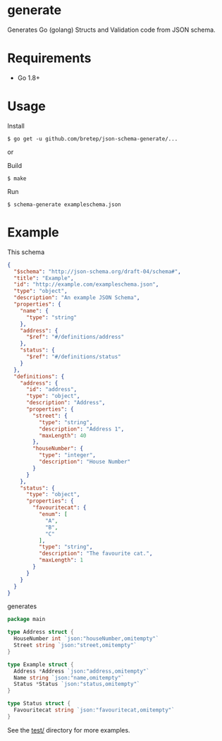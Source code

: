 # generate

Generates Go (golang) Structs and Validation code from JSON schema.

# Requirements

* Go 1.8+

# Usage

Install

```console
$ go get -u github.com/bretep/json-schema-generate/...
```

or

Build

```console
$ make
```

Run

```console
$ schema-generate exampleschema.json
```

# Example

This schema

```json
{
  "$schema": "http://json-schema.org/draft-04/schema#",
  "title": "Example",
  "id": "http://example.com/exampleschema.json",
  "type": "object",
  "description": "An example JSON Schema",
  "properties": {
    "name": {
      "type": "string"
    },
    "address": {
      "$ref": "#/definitions/address"
    },
    "status": {
      "$ref": "#/definitions/status"
    }
  },
  "definitions": {
    "address": {
      "id": "address",
      "type": "object",
      "description": "Address",
      "properties": {
        "street": {
          "type": "string",
          "description": "Address 1",
          "maxLength": 40
        },
        "houseNumber": {
          "type": "integer",
          "description": "House Number"
        }
      }
    },
    "status": {
      "type": "object",
      "properties": {
        "favouritecat": {
          "enum": [
            "A",
            "B",
            "C"
          ],
          "type": "string",
          "description": "The favourite cat.",
          "maxLength": 1
        }
      }
    }
  }
}
```

generates

```go
package main

type Address struct {
  HouseNumber int `json:"houseNumber,omitempty"`
  Street string `json:"street,omitempty"`
}

type Example struct {
  Address *Address `json:"address,omitempty"`
  Name string `json:"name,omitempty"`
  Status *Status `json:"status,omitempty"`
}

type Status struct {
  Favouritecat string `json:"favouritecat,omitempty"`
}
```

See the [test/](./test/) directory for more examples.
